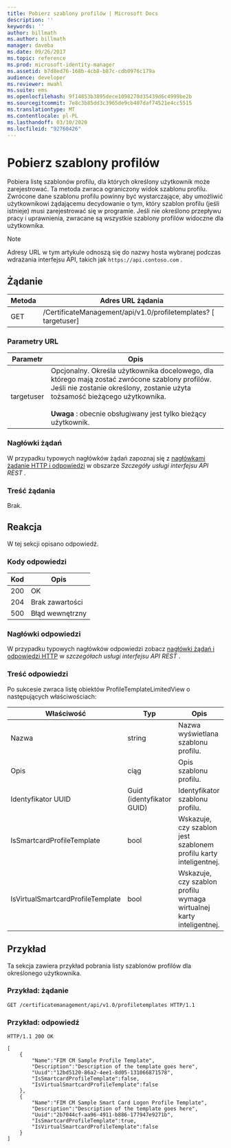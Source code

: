 ```yaml
---
title: Pobierz szablony profilów | Microsoft Docs
description: ''
keywords: ''
author: billmath
ms.author: billmath
manager: daveba
ms.date: 09/26/2017
ms.topic: reference
ms.prod: microsoft-identity-manager
ms.assetid: b7d8ed76-168b-4cb8-b87c-cdb0976c179a
audience: developer
ms.reviewer: mwahl
ms.suite: ems
ms.openlocfilehash: 9f14853b3895dece1098270d35439d6c4999be2b
ms.sourcegitcommit: 7e8c3b85dd3c3965de9cb407daf74521e4cc5515
ms.translationtype: MT
ms.contentlocale: pl-PL
ms.lasthandoff: 03/10/2020
ms.locfileid: "92760426"
---
```

# <a name="get-profile-templates"></a>Pobierz szablony profilów
Pobiera listę szablonów profilu, dla których określony użytkownik może zarejestrować. Ta metoda zwraca ograniczony widok szablonu profilu. Zwrócone dane szablonu profilu powinny być wystarczające, aby umożliwić użytkownikowi żądającemu decydowanie o tym, który szablon profilu (jeśli istnieje) musi zarejestrować się w programie. Jeśli nie określono przepływu pracy i uprawnienia, zwracane są wszystkie szablony profilów widoczne dla użytkownika.

>[!NOTE]
>Adresy URL w tym artykule odnoszą się do nazwy hosta wybranej podczas wdrażania interfejsu API, takich jak `https://api.contoso.com` .

## <a name="request"></a>Żądanie

Metoda  |Adres URL żądania  
---------|---------
GET     |/CertificateManagement/api/v1.0/profiletemplates? \[ targetuser\] 

### <a name="url-parameters"></a>Parametry URL

Parametr| Opis
--------|-------------
targetuser| Opcjonalny. Określa użytkownika docelowego, dla którego mają zostać zwrócone szablony profilów. Jeśli nie zostanie określony, zostanie użyta tożsamość bieżącego użytkownika. <br/><br/>**Uwaga** : obecnie obsługiwany jest tylko bieżący użytkownik.

### <a name="request-headers"></a>Nagłówki żądań
W przypadku typowych nagłówków żądań zapoznaj się z [nagłówkami żądanie HTTP i odpowiedzi](certificate-management-rest-api-service-details.md#http-request-and-response-headers) w obszarze *Szczegóły usługi interfejsu API REST* .

### <a name="request-body"></a>Treść żądania
Brak.

## <a name="response"></a>Reakcja
W tej sekcji opisano odpowiedź.

### <a name="response-codes"></a>Kody odpowiedzi

Kod  |Opis  
---------|---------
200 | OK
204 | Brak zawartości
500 | Błąd wewnętrzny

### <a name="response-headers"></a>Nagłówki odpowiedzi
W przypadku typowych nagłówków odpowiedzi zobacz [nagłówki żądań i odpowiedzi HTTP](certificate-management-rest-api-service-details.md#http-request-and-response-headers) w *szczegółach usługi interfejsu API REST* .

### <a name="response-body"></a>Treść odpowiedzi
Po sukcesie zwraca listę obiektów ProfileTemplateLimitedView o następujących właściwościach:

Właściwość| Typ| Opis
--------|-----|--------
Nazwa| string| Nazwa wyświetlana szablonu profilu.
Opis| ciąg| Opis szablonu profilu.
Identyfikator UUID| Guid (identyfikator GUID)| Identyfikator szablonu profilu.
IsSmartcardProfileTemplate| bool| Wskazuje, czy szablon jest szablonem profilu karty inteligentnej.
IsVirtualSmartcardProfileTemplate| bool| Wskazuje, czy szablon profilu wymaga wirtualnej karty inteligentnej.

## <a name="example"></a>Przykład
Ta sekcja zawiera przykład pobrania listy szablonów profilów dla określonego użytkownika.

### <a name="example-request"></a>Przykład: żądanie

```
GET /certificatemanagement/api/v1.0/profiletemplates HTTP/1.1
```

### <a name="example-response"></a>Przykład: odpowiedź

```
HTTP/1.1 200 OK

[
    {
        "Name":"FIM CM Sample Profile Template",
        "Description":"Description of the template goes here",
        "Uuid":"12bd5120-86a2-4ee1-8d05-131066871578",
        "IsSmartcardProfileTemplate":false,
        "IsVirtualSmartcardProfileTemplate":false
    },
    {
        "Name":"FIM CM Sample Smart Card Logon Profile Template",
        "Description":"Description of the template goes here",
        "Uuid":"2b7044cf-aa96-4911-b886-177947e9271b",
        "IsSmartcardProfileTemplate":true,
        "IsVirtualSmartcardProfileTemplate":false
    }
]
```       
